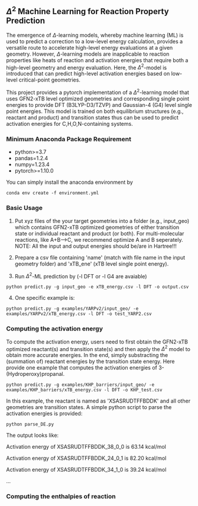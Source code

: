 ## $\Delta^2$ Machine Learning for Reaction Property Prediction

The emergence of $\Delta$-learning models, whereby machine learning (ML) is used to predict a correction to a low-level energy calculation, provides a versatile route to accelerate high-level energy evaluations at a given geometry. However, $\Delta$-learning models are inapplicable to reaction properties like heats of reaction and activation energies that require both a high-level geometry and energy evaluation. Here, the $\Delta^2$-model is introduced that can predict high-level activation energies based on low-level critical-point geometries. 

This project provides a pytorch implementation of a $\Delta^2$-learning model that uses GFN2-xTB level optimized geometries and corresponding single point energies to provide DFT (B3LYP-D3/TZVP) and Gaussian-4 (G4) level single point energies. This model is trained on both equilibrium structures (e.g., reactant and product) and transition states thus can be used to predict activation energies for C,H,O,N-containing systems.

### Minimum Anaconda Package Requirement 
* python>=3.7
* pandas=1.2.4 
* numpy=1.23.4
* pytorch>=1.10.0
  
You can simply install the anaconda environment by
```
conda env create -f environment.yml
```

### Basic Usage
1. Put xyz files of the your target geometries into a folder (e.g., input\_geo) which contains GFN2-xTB optimized geometries of either transition state or individual reactant and product (or both). For multi-molecular reactions, like A+B-->C, we recommend optimize A and B seperately. NOTE: All the input and output energies should be/are in Hartree!!!

2. Prepare a csv file containing 'name' (match with file name in the input geometry folder) and 'xTB\_ene' (xTB level single point energy). 

3. Run $\Delta^2$-ML prediction by (-l DFT or -l G4 are avaiable)

```
python predict.py -g input_geo -e xTB_energy.csv -l DFT -o output.csv
```
4. One specific example is:

```
python predict.py -g examples/YARPv2/input_geo/ -e examples/YARPv2/xTB_energy.csv -l DFT -o test_YARP2.csv
```

### Computing the activation energy
To compute the activation energy, users need to first obtain the GFN2-xTB optimized reactant(s) and transition state(s) and then apply the $\Delta^2$ model to obtain more accurate energies. In the end, simply substracting the (summation of) reactant energies by the transition state energy. Here provide one example that computes the activation energies of 3-(Hydroperoxy)propanal.

```
python predict.py -g examples/KHP_barriers/input_geo/ -e examples/KHP_barriers/xTB_energy.csv -l DFT -o KHP_test.csv
```

In this example, the reactant is named as 'XSASRUDTFFBDDK' and all other geometries are transition states. A simple python script to parse the activation energies is provided:

```
python parse_DE.py
```

The output looks like:

Activation energy of XSASRUDTFFBDDK_38_0_0 is  63.14 kcal/mol

Activation energy of XSASRUDTFFBDDK_24_0_1 is  82.20 kcal/mol

Activation energy of XSASRUDTFFBDDK_34_1_0 is  39.24 kcal/mol

...

### Computing the enthalpies of reaction
